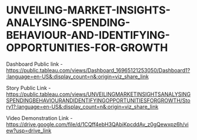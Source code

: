 # UNVEILING-MARKET-INSIGHTS-ANALYSING-SPENDING-BEHAVIOUR-AND-IDENTIFYING-OPPORTUNITIES-FOR-GROWTH


Dashboard Public link - https://public.tableau.com/views/Dashboard_16965121253050/Dashboard1?:language=en-US&:display_count=n&:origin=viz_share_link


Story Public Link - https://public.tableau.com/views/UNVEILINGMARKETINSIGHTSANALYSINGSPENDINGBEHAVIOURANDIDENTIFYINGOPPORTUNITIESFORGROWTH/Story1?:language=en-US&:display_count=n&:origin=viz_share_link


Video Demonstration Link - https://drive.google.com/file/d/1CQff4ebH3QAbiKpcddAv_z0gQewxpz6h/view?usp=drive_link
